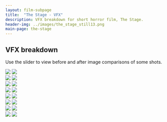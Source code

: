```yaml
---
layout: film-subpage
title:  "The Stage - VFX"
description: VFX breakdown for short horror film, The Stage.
header-img: ../images/the_stage_still13.png
main-page: the-stage
---
```



## VFX breakdown
Use the slider to view before and after image comparisons of some shots.

<section>
<div class='twentytwenty-container'>
  <img src='../images/the_stage_vfx_still7_before.jpeg'>
  <img src='../images/the_stage_vfx_still7_after.jpeg'>
</div>
</section>
<section>
<div class='twentytwenty-container'>
  <img src='../images/the_stage_vfx_still6_before.jpeg'>
  <img src='../images/the_stage_vfx_still6_after.jpeg'>
</div>
</section>
<section>
<div class='twentytwenty-container'>
  <img src='../images/the_stage_vfx_still5_before.jpeg'>
  <img src='../images/the_stage_vfx_still5_after.jpeg'>
</div>
</section>
<section>
<div class='twentytwenty-container'>
  <img src='../images/the_stage_vfx_still4_before.jpeg'>
  <img src='../images/the_stage_vfx_still4_after.jpeg'>
</div>
</section>
<section>
<div class='twentytwenty-container'>
  <img src='../images/the_stage_vfx_still3_before.jpeg'>
  <img src='../images/the_stage_vfx_still3_after.jpeg'>
</div>
</section>
<section>
<div class='twentytwenty-container'>
  <img src='../images/the_stage_vfx_still8_before.jpeg'>
  <img src='../images/the_stage_vfx_still8_after.jpeg'>
</div>
</section>
<section>
<div class='twentytwenty-container'>
  <img src='../images/the_stage_vfx_still2_before.jpeg'>
  <img src='../images/the_stage_vfx_still2_after.jpeg'>
</div>
</section>
<section>
<div class='twentytwenty-container'>
  <img src='../images/the_stage_vfx_still1_before.jpeg'>
  <img src='../images/the_stage_vfx_still1_after.jpeg'>
</div>
</section>
